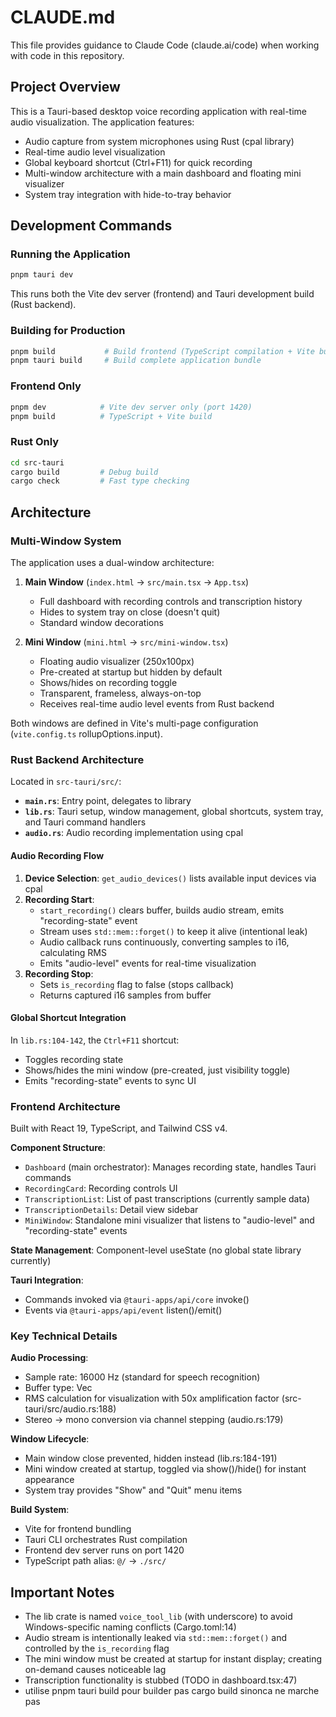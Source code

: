 # CLAUDE.md

This file provides guidance to Claude Code (claude.ai/code) when working with code in this repository.

## Project Overview

This is a Tauri-based desktop voice recording application with real-time audio visualization. The application features:
- Audio capture from system microphones using Rust (cpal library)
- Real-time audio level visualization
- Global keyboard shortcut (Ctrl+F11) for quick recording
- Multi-window architecture with a main dashboard and floating mini visualizer
- System tray integration with hide-to-tray behavior

## Development Commands

### Running the Application
```bash
pnpm tauri dev
```
This runs both the Vite dev server (frontend) and Tauri development build (Rust backend).

### Building for Production
```bash
pnpm build           # Build frontend (TypeScript compilation + Vite build)
pnpm tauri build     # Build complete application bundle
```

### Frontend Only
```bash
pnpm dev            # Vite dev server only (port 1420)
pnpm build          # TypeScript + Vite build
```

### Rust Only
```bash
cd src-tauri
cargo build         # Debug build
cargo check         # Fast type checking
```

## Architecture

### Multi-Window System

The application uses a dual-window architecture:

1. **Main Window** (`index.html` → `src/main.tsx` → `App.tsx`)
   - Full dashboard with recording controls and transcription history
   - Hides to system tray on close (doesn't quit)
   - Standard window decorations

2. **Mini Window** (`mini.html` → `src/mini-window.tsx`)
   - Floating audio visualizer (250x100px)
   - Pre-created at startup but hidden by default
   - Shows/hides on recording toggle
   - Transparent, frameless, always-on-top
   - Receives real-time audio level events from Rust backend

Both windows are defined in Vite's multi-page configuration (`vite.config.ts` rollupOptions.input).

### Rust Backend Architecture

Located in `src-tauri/src/`:

- **`main.rs`**: Entry point, delegates to library
- **`lib.rs`**: Tauri setup, window management, global shortcuts, system tray, and Tauri command handlers
- **`audio.rs`**: Audio recording implementation using cpal

#### Audio Recording Flow

1. **Device Selection**: `get_audio_devices()` lists available input devices via cpal
2. **Recording Start**:
   - `start_recording()` clears buffer, builds audio stream, emits "recording-state" event
   - Stream uses `std::mem::forget()` to keep it alive (intentional leak)
   - Audio callback runs continuously, converting samples to i16, calculating RMS
   - Emits "audio-level" events for real-time visualization
3. **Recording Stop**:
   - Sets `is_recording` flag to false (stops callback)
   - Returns captured i16 samples from buffer

#### Global Shortcut Integration

In `lib.rs:104-142`, the `Ctrl+F11` shortcut:
- Toggles recording state
- Shows/hides the mini window (pre-created, just visibility toggle)
- Emits "recording-state" events to sync UI

### Frontend Architecture

Built with React 19, TypeScript, and Tailwind CSS v4.

**Component Structure**:
- `Dashboard` (main orchestrator): Manages recording state, handles Tauri commands
- `RecordingCard`: Recording controls UI
- `TranscriptionList`: List of past transcriptions (currently sample data)
- `TranscriptionDetails`: Detail view sidebar
- `MiniWindow`: Standalone mini visualizer that listens to "audio-level" and "recording-state" events

**State Management**: Component-level useState (no global state library currently)

**Tauri Integration**:
- Commands invoked via `@tauri-apps/api/core` invoke()
- Events via `@tauri-apps/api/event` listen()/emit()

### Key Technical Details

**Audio Processing**:
- Sample rate: 16000 Hz (standard for speech recognition)
- Buffer type: Vec<i16>
- RMS calculation for visualization with 50x amplification factor (src-tauri/src/audio.rs:188)
- Stereo → mono conversion via channel stepping (audio.rs:179)

**Window Lifecycle**:
- Main window close prevented, hidden instead (lib.rs:184-191)
- Mini window created at startup, toggled via show()/hide() for instant appearance
- System tray provides "Show" and "Quit" menu items

**Build System**:
- Vite for frontend bundling
- Tauri CLI orchestrates Rust compilation
- Frontend dev server runs on port 1420
- TypeScript path alias: `@/` → `./src/`

## Important Notes

- The lib crate is named `voice_tool_lib` (with underscore) to avoid Windows-specific naming conflicts (Cargo.toml:14)
- Audio stream is intentionally leaked via `std::mem::forget()` and controlled by the `is_recording` flag
- The mini window must be created at startup for instant display; creating on-demand causes noticeable lag
- Transcription functionality is stubbed (TODO in dashboard.tsx:47)
- utilise pnpm tauri build pour builder pas cargo build sinonca ne marche pas